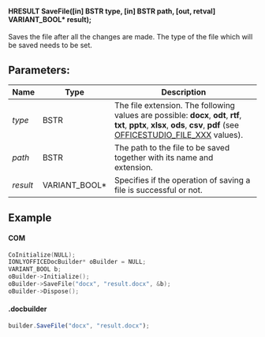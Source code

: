 #### HRESULT SaveFile(\[in] BSTR type, \[in] BSTR path, \[out, retval] VARIANT\_BOOL\* result);

Saves the file after all the changes are made. The type of the file which will be saved needs to be set.

## Parameters:

| Name     | Type            | Description                                                                                                                                                                                                                      |
| -------- | --------------- | -------------------------------------------------------------------------------------------------------------------------------------------------------------------------------------------------------------------------------- |
| *type*   | BSTR            | The file extension. The following values are possible: **docx**, **odt**, **rtf**, **txt**, **pptx**, **xlsx**, **ods**, **csv**, **pdf** (see [OFFICESTUDIO\_FILE\_XXX](../../../../Builder%20App/Overview/index.md#format-types) values). |
| *path*   | BSTR            | The path to the file to be saved together with its name and extension.                                                                                                                                                           |
| *result* | VARIANT\_BOOL\* | Specifies if the operation of saving a file is successful or not.                                                                                                                                                                |

## Example

#### COM

```c++
CoInitialize(NULL);
IONLYOFFICEDocBuilder* oBuilder = NULL;
VARIANT_BOOL b;
oBuilder->Initialize();
oBuilder->SaveFile("docx", "result.docx", &b);
oBuilder->Dispose();
```

#### .docbuilder

```js
builder.SaveFile("docx", "result.docx");
```
